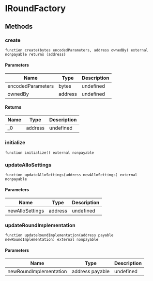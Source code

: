 # IRoundFactory









## Methods

### create

```solidity
function create(bytes encodedParameters, address ownedBy) external nonpayable returns (address)
```





#### Parameters

| Name | Type | Description |
|---|---|---|
| encodedParameters | bytes | undefined |
| ownedBy | address | undefined |

#### Returns

| Name | Type | Description |
|---|---|---|
| _0 | address | undefined |

### initialize

```solidity
function initialize() external nonpayable
```






### updateAlloSettings

```solidity
function updateAlloSettings(address newAlloSettings) external nonpayable
```





#### Parameters

| Name | Type | Description |
|---|---|---|
| newAlloSettings | address | undefined |

### updateRoundImplementation

```solidity
function updateRoundImplementation(address payable newRoundImplementation) external nonpayable
```





#### Parameters

| Name | Type | Description |
|---|---|---|
| newRoundImplementation | address payable | undefined |




